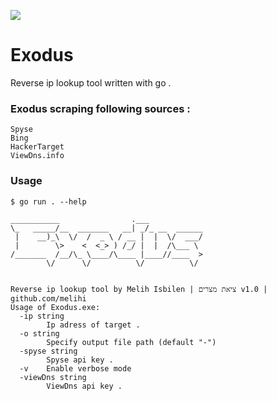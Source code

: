![](https://github.com/melihi/Exodus-ReverseIpLookup/blob/main/DemoExodus.gif?raw=true)
# Exodus 
Reverse ip lookup tool written with go .

### Exodus scraping following sources :
``` 
Spyse
Bing
HackerTarget
ViewDns.info
```
### Usage
```
$ go run . --help

___________                .___
\_   _____/__  _______   __| _/_ __  ______
 |    __)_\  \/  /  _ \ / __ |  |  \/  ___/
 |        \>    <  <_> ) /_/ |  |  /\___ \
/_______  /__/\_ \____/\____ |____//____  >
        \/      \/          \/          \/


Reverse ip lookup tool by Melih Isbilen | ציאת מצרים v1.0 | github.com/melihi
Usage of Exodus.exe:
  -ip string
        Ip adress of target .
  -o string
        Specify output file path (default "-")
  -spyse string
        Spyse api key .
  -v    Enable verbose mode
  -viewDns string
        ViewDns api key .

```
